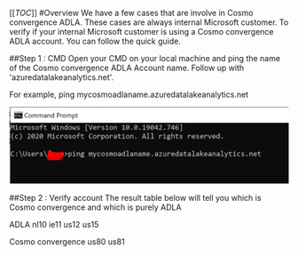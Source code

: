 [[_TOC_]]
#Overview 
We have a few cases that are involve in Cosmo convergence ADLA.  These cases are always internal Microsoft customer. 
To verify if your internal Microsoft customer is using a Cosmo convergence ADLA account. You can follow the quick guide. 

##Step 1 : CMD
Open your CMD on your local machine and ping the name of the Cosmo convergence ADLA Account name. 
Follow up with 'azuredatalakeanalytics.net'.

For example, ping mycosmoadlaname.azuredatalakeanalytics.net 

![image.png](/.attachments/image-7fdbca6f-162d-4d02-8d59-ac19e2166089.png)

##Step 2 : Verify account
The result table below will tell you which is Cosmo convergence and which is purely ADLA

ADLA 
nl10
ie11
us12
us15


Cosmo convergence 
us80
us81